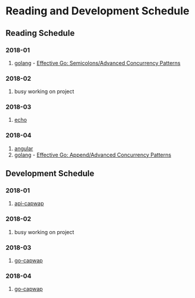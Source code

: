 # Reading and Development Schedule

## Reading Schedule

### 2018-01
1. [golang](https://golang.org/) - [Effective Go: Semicolons/Advanced Concurrency Patterns]()  

### 2018-02
1. busy working on project  

### 2018-03
1. [echo](https://github.com/labstack/echo.git)  

### 2018-04
1. [angular](https://angular.io/guide/quickstart)  
2. [golang](https://golang.org/) - [Effective Go: Append/Advanced Concurrency Patterns]()  


## Development Schedule

### 2018-01
1. [api-capwap](https://github.com/zqqiang/api-capwap.git)  

### 2018-02
1. busy working on project  

### 2018-03
1. [go-capwap](https://github.com/zqqiang/go-capwap.git)  

### 2018-04
1. [go-capwap](https://github.com/zqqiang/go-capwap.git)  